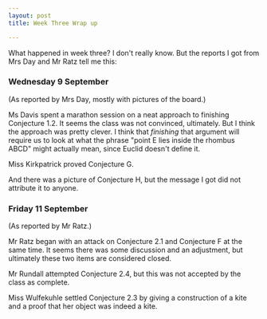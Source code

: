 ```yaml
---
layout: post
title: Week Three Wrap up

---
```


What happened in week three? I don't really know. But the reports I got from
Mrs Day and Mr Ratz tell me this:

### Wednesday 9 September

(As reported by Mrs Day, mostly with pictures of the board.)

Ms Davis spent a marathon session on a neat approach to finishing Conjecture 1.2. It seems the class was not convinced, ultimately. But I think the approach
was pretty clever. I think that _finishing_ that argument will require us to look at what the phrase "point E lies inside the rhombus ABCD" might actually mean, since Euclid doesn't define it.

Miss Kirkpatrick proved Conjecture G.

And there was a picture of Conjecture H, but the message I got did not attribute it to anyone.

### Friday 11 September

(As reported by Mr Ratz.)

Mr Ratz began with an attack on Conjecture 2.1 and Conjecture F at the same time. It seems there was some discussion and an adjustment, but ultimately these two items are considered closed.

Mr Rundall attempted Conjecture 2.4, but this was not accepted by the class as complete.

Miss Wulfekuhle settled Conjecture 2.3 by giving a construction of a kite and a proof that her object was indeed a kite.


